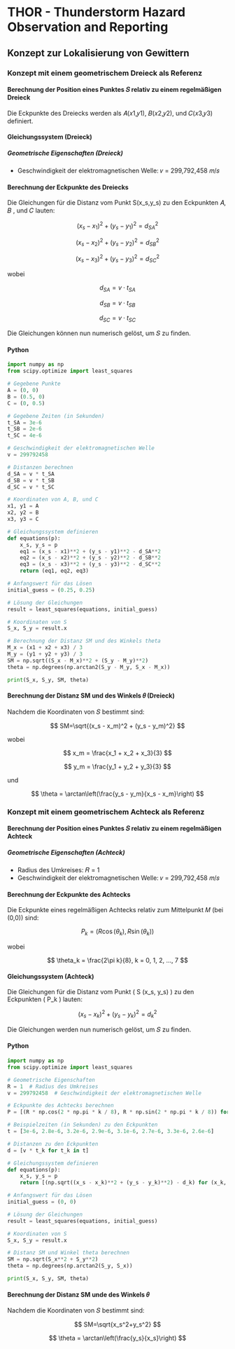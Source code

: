 # THOR - Thunderstorm Hazard Observation and Reporting

## Konzept zur Lokalisierung von Gewittern

### Konzept mit einem geometrischem Dreieck als Referenz

#### Berechnung der Position eines Punktes 𝑆 relativ zu einem regelmäßigen Dreieck

Die Eckpunkte des Dreiecks werden als 𝐴(𝑥1,𝑦1), 𝐵(𝑥2,𝑦2), und 𝐶(𝑥3,𝑦3) definiert.

#### Gleichungssystem (Dreieck)

##### Geometrische Eigenschaften (Dreieck)

-   Geschwindigkeit der elektromagnetischen Welle: 𝑣 = 299,792,458 𝑚/𝑠

#### Berechnung der Eckpunkte des Dreiecks

Die Gleichungen für die Distanz vom Punkt S(x_s,y_s) zu den Eckpunkten 𝐴, 𝐵 , und 𝐶 lauten:

$$
(x_s - x_1)^2 + (y_s - y_1)^2 = d_{SA}^2
$$

$$
(x_s - x_2)^2 + (y_s - y_2)^2 = d_{SB}^2
$$

$$
(x_s - x_3)^2 + (y_s - y_3)^2 = d_{SC}^2
$$

wobei

$$
d_{SA} = v \cdot t_{SA}
$$

$$
d_{SB} = v \cdot t_{SB}
$$

$$
d_{SC} = v \cdot t_{SC}
$$

Die Gleichungen können nun numerisch gelöst, um 𝑆 zu finden.

#### Python

```python
import numpy as np
from scipy.optimize import least_squares

# Gegebene Punkte
A = (0, 0)
B = (0.5, 0)
C = (0, 0.5)

# Gegebene Zeiten (in Sekunden)
t_SA = 3e-6
t_SB = 2e-6
t_SC = 4e-6

# Geschwindigkeit der elektromagnetischen Welle
v = 299792458

# Distanzen berechnen
d_SA = v * t_SA
d_SB = v * t_SB
d_SC = v * t_SC

# Koordinaten von A, B, und C
x1, y1 = A
x2, y2 = B
x3, y3 = C

# Gleichungssystem definieren
def equations(p):
    x_s, y_s = p
    eq1 = (x_s - x1)**2 + (y_s - y1)**2 - d_SA**2
    eq2 = (x_s - x2)**2 + (y_s - y2)**2 - d_SB**2
    eq3 = (x_s - x3)**2 + (y_s - y3)**2 - d_SC**2
    return (eq1, eq2, eq3)

# Anfangswert für das Lösen
initial_guess = (0.25, 0.25)

# Lösung der Gleichungen
result = least_squares(equations, initial_guess)

# Koordinaten von S
S_x, S_y = result.x

# Berechnung der Distanz SM und des Winkels theta
M_x = (x1 + x2 + x3) / 3
M_y = (y1 + y2 + y3) / 3
SM = np.sqrt((S_x - M_x)**2 + (S_y - M_y)**2)
theta = np.degrees(np.arctan2(S_y - M_y, S_x - M_x))

print(S_x, S_y, SM, theta)
```

#### Berechnung der Distanz SM und des Winkels 𝜃 (Dreieck)

Nachdem die Koordinaten von 𝑆 bestimmt sind:

$$
SM=\sqrt{(x_s - x_m)^2 + (y_s - y_m)^2}
$$

wobei

$$
x_m = \frac{x_1 + x_2 + x_3}{3}
$$

$$
y_m = \frac{y_1 + y_2 + y_3}{3}
$$

und

$$
\theta = \arctan\left(\frac{y_s - y_m}{x_s - x_m}\right)
$$

### Konzept mit einem geometrischem Achteck als Referenz

#### Berechnung der Position eines Punktes 𝑆 relativ zu einem regelmäßigen Achteck

##### Geometrische Eigenschaften (Achteck)

-   Radius des Umkreises: 𝑅 = 1
-   Geschwindigkeit der elektromagnetischen Welle: 𝑣 = 299,792,458 𝑚/𝑠

#### Berechnung der Eckpunkte des Achtecks

Die Eckpunkte eines regelmäßigen Achtecks relativ zum Mittelpunkt 𝑀 (bei (0,0)) sind:

$$
P_k = (R \cos(\theta_k), R \sin(\theta_k))
$$

wobei

$$
\theta_k = \frac{2\pi k}{8}, k = 0, 1, 2, ..., 7
$$

#### Gleichungssystem (Achteck)

Die Gleichungen für die Distanz vom Punkt \( S (x_s, y_s) \) zu den Eckpunkten \( P_k \) lauten:

$$
(x_s - x_k)^2 + (y_s - y_k)^2 = d_k^2
$$

Die Gleichungen werden nun numerisch gelöst, um 𝑆 zu finden.

#### Python

```python
import numpy as np
from scipy.optimize import least_squares

# Geometrische Eigenschaften
R = 1  # Radius des Umkreises
v = 299792458  # Geschwindigkeit der elektromagnetischen Welle

# Eckpunkte des Achtecks berechnen
P = [(R * np.cos(2 * np.pi * k / 8), R * np.sin(2 * np.pi * k / 8)) for k in range(8)]

# Beispielzeiten (in Sekunden) zu den Eckpunkten
t = [3e-6, 2.8e-6, 3.2e-6, 2.9e-6, 3.1e-6, 2.7e-6, 3.3e-6, 2.6e-6]

# Distanzen zu den Eckpunkten
d = [v * t_k for t_k in t]

# Gleichungssystem definieren
def equations(p):
    x_s, y_s = p
    return [(np.sqrt((x_s - x_k)**2 + (y_s - y_k)**2) - d_k) for (x_k, y_k), d_k in zip(P, d)]

# Anfangswert für das Lösen
initial_guess = (0, 0)

# Lösung der Gleichungen
result = least_squares(equations, initial_guess)

# Koordinaten von S
S_x, S_y = result.x

# Distanz SM und Winkel theta berechnen
SM = np.sqrt(S_x**2 + S_y**2)
theta = np.degrees(np.arctan2(S_y, S_x))

print(S_x, S_y, SM, theta)
```

#### Berechnung der Distanz SM unde des Winkels 𝜃

Nachdem die Koordinaten von 𝑆 bestimmt sind:

$$
SM=\sqrt{x_s^2+y_s^2}
$$

$$
\theta = \arctan\left(\frac{y_s}{x_s}\right)
$$
